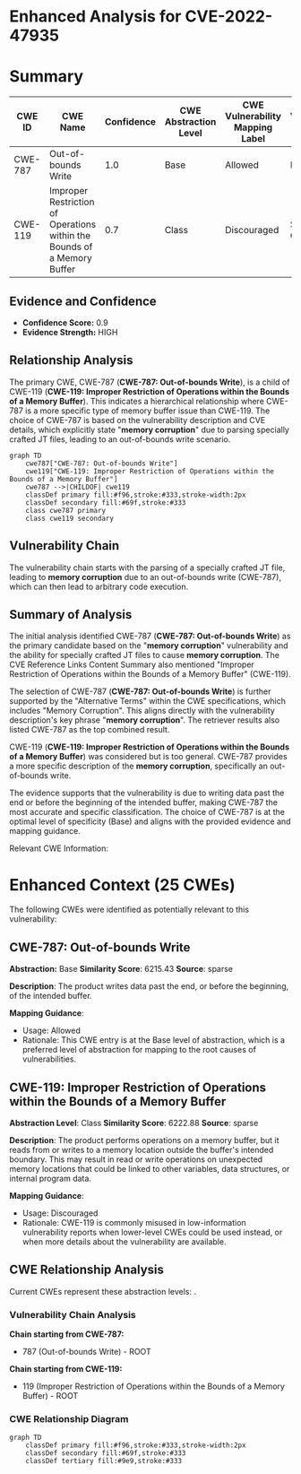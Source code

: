 # Enhanced Analysis for CVE-2022-47935

# Summary
| CWE ID | CWE Name | Confidence | CWE Abstraction Level | CWE Vulnerability Mapping Label | CWE-Vulnerability Mapping Notes |
|---|---|---|---|---|---|
| CWE-787 | Out-of-bounds Write | 1.0 | Base | Allowed | Primary CWE |
| CWE-119 | Improper Restriction of Operations within the Bounds of a Memory Buffer | 0.7 | Class | Discouraged | Secondary Candidate |

## Evidence and Confidence

*   **Confidence Score:** 0.9
*   **Evidence Strength:** HIGH

## Relationship Analysis
The primary CWE, CWE-787 (**CWE-787: Out-of-bounds Write**), is a child of CWE-119 (**CWE-119: Improper Restriction of Operations within the Bounds of a Memory Buffer**). This indicates a hierarchical relationship where CWE-787 is a more specific type of memory buffer issue than CWE-119. The choice of CWE-787 is based on the vulnerability description and CVE details, which explicitly state "**memory corruption**" due to parsing specially crafted JT files, leading to an out-of-bounds write scenario.
```mermaid
graph TD
    cwe787["CWE-787: Out-of-bounds Write"]
    cwe119["CWE-119: Improper Restriction of Operations within the Bounds of a Memory Buffer"]
    cwe787 -->|CHILDOF| cwe119
    classDef primary fill:#f96,stroke:#333,stroke-width:2px
    classDef secondary fill:#69f,stroke:#333
    class cwe787 primary
    class cwe119 secondary
```

## Vulnerability Chain
The vulnerability chain starts with the parsing of a specially crafted JT file, leading to **memory corruption** due to an out-of-bounds write (CWE-787), which can then lead to arbitrary code execution.

## Summary of Analysis
The initial analysis identified CWE-787 (**CWE-787: Out-of-bounds Write**) as the primary candidate based on the "**memory corruption**" vulnerability and the ability for specially crafted JT files to cause **memory corruption**. The CVE Reference Links Content Summary also mentioned "Improper Restriction of Operations within the Bounds of a Memory Buffer" (CWE-119).

The selection of CWE-787 (**CWE-787: Out-of-bounds Write**) is further supported by the "Alternative Terms" within the CWE specifications, which includes "Memory Corruption". This aligns directly with the vulnerability description's key phrase "**memory corruption**". The retriever results also listed CWE-787 as the top combined result.

CWE-119 (**CWE-119: Improper Restriction of Operations within the Bounds of a Memory Buffer**) was considered but is too general. CWE-787 provides a more specific description of the **memory corruption**, specifically an out-of-bounds write.

The evidence supports that the vulnerability is due to writing data past the end or before the beginning of the intended buffer, making CWE-787 the most accurate and specific classification. The choice of CWE-787 is at the optimal level of specificity (Base) and aligns with the provided evidence and mapping guidance.

Relevant CWE Information:
# Enhanced Context (25 CWEs)
The following CWEs were identified as potentially relevant to this vulnerability:

## CWE-787: Out-of-bounds Write
**Abstraction:** Base
**Similarity Score**: 6215.43
**Source**: sparse

**Description**:
The product writes data past the end, or before the beginning, of the intended buffer.

**Mapping Guidance**:
- Usage: Allowed
- Rationale: This CWE entry is at the Base level of abstraction, which is a preferred level of abstraction for mapping to the root causes of vulnerabilities.

## CWE-119: Improper Restriction of Operations within the Bounds of a Memory Buffer
**Abstraction Level**: Class
**Similarity Score**: 6222.88
**Source**: sparse

**Description**:
The product performs operations on a memory buffer, but it reads from or writes to a memory location outside the buffer's intended boundary. This may result in read or write operations on unexpected memory locations that could be linked to other variables, data structures, or internal program data.

**Mapping Guidance**:
- Usage: Discouraged
- Rationale: CWE-119 is commonly misused in low-information vulnerability reports when lower-level CWEs could be used instead, or when more details about the vulnerability are available.


## CWE Relationship Analysis

Current CWEs represent these abstraction levels: .


### Vulnerability Chain Analysis

**Chain starting from CWE-787:**
- 787 (Out-of-bounds Write) - ROOT


**Chain starting from CWE-119:**
- 119 (Improper Restriction of Operations within the Bounds of a Memory Buffer) - ROOT



### CWE Relationship Diagram

```mermaid
graph TD
    classDef primary fill:#f96,stroke:#333,stroke-width:2px
    classDef secondary fill:#69f,stroke:#333
    classDef tertiary fill:#9e9,stroke:#333
```